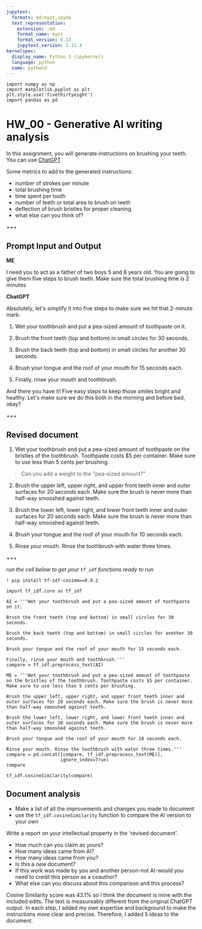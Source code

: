 ```yaml
---
jupytext:
  formats: md:myst,ipynb
  text_representation:
    extension: .md
    format_name: myst
    format_version: 0.13
    jupytext_version: 1.11.4
kernelspec:
  display_name: Python 3 (ipykernel)
  language: python
  name: python3
---
```


```{code-cell} ipython3
import numpy as np
import matplotlib.pyplot as plt
plt.style.use('fivethirtyeight')
import pandas as pd
```

# HW_00 - Generative AI writing analysis

In this assignment, you will generate instructions on brushing your teeth. You can use [ChatGPT](https://chatgpt.com/)

Some metrics to add to the generated instructions:

- number of strokes per minute
- total brushing time
- time spent per tooth 
- number of teeth or total area to brush on teeth
- deflection of brush bristles for proper cleaning
- what else can you think of?

+++

## Prompt Input and Output
**ME**

I need you to act as a father of two boys 5 and 8 years old. You are going to give them five steps to brush teeth. Make sure the total brushing time is 2 minutes

**ChatGPT**

Absolutely, let's simplify it into five steps to make sure we hit that 2-minute mark:

1. Wet your toothbrush and put a pea-sized amount of toothpaste on it.

2. Brush the front teeth (top and bottom) in small circles for 30 seconds.

3. Brush the back teeth (top and bottom) in small circles for another 30 seconds.

4. Brush your tongue and the roof of your mouth for 15 seconds each. 

5. Finally, rinse your mouth and toothbrush. 

And there you have it! Five easy steps to keep those smiles bright and healthy. Let's make sure we do this both in the morning and before bed, okay?

+++

## Revised document

1. Wet your toothbrush and put a pea-sized amount of toothpaste on the bristles of the toothbrush. Toothpaste costs \$5 per container. Make sure to use less than 5 cents per brushing. 

> Can you add a weight to the "pea-sized amount?"

2. Brush the upper left, upper right, and upper front teeth inner and outer surfaces for 20 seconds each. Make sure the brush is never more than half-way smooshed against teeth. 

3. Brush the lower left, lower right, and lower front teeth inner and outer surfaces for 20 seconds each. Make sure the brush is never more than half-way smooshed against teeth. 

4. Brush your tongue and the roof of your mouth for 10 seconds each. 

5. Rinse your mouth. Rinse the toothbrush with water three times. 

+++

_run the cell below to get your `tf_idf` functions ready to run_

```{code-cell} ipython3
! pip install tf-idf-cosimm==0.0.2
```

```{code-cell} ipython3
import tf_idf.core as tf_idf
```

```{code-cell} ipython3
AI = '''Wet your toothbrush and put a pea-sized amount of toothpaste on it.

Brush the front teeth (top and bottom) in small circles for 30 seconds.

Brush the back teeth (top and bottom) in small circles for another 30 seconds.

Brush your tongue and the roof of your mouth for 15 seconds each.

Finally, rinse your mouth and toothbrush.'''
compare = tf_idf.preprocess_text(AI)
```

```{code-cell} ipython3
ME = '''Wet your toothbrush and put a pea-sized amount of toothpaste on the bristles of the toothbrush. Toothpaste costs $5 per container. Make sure to use less than 5 cents per brushing.

Brush the upper left, upper right, and upper front teeth inner and outer surfaces for 20 seconds each. Make sure the brush is never more than half-way smooshed against teeth.

Brush the lower left, lower right, and lower front teeth inner and outer surfaces for 20 seconds each. Make sure the brush is never more than half-way smooshed against teeth.

Brush your tongue and the roof of your mouth for 10 seconds each.

Rinse your mouth. Rinse the toothbrush with water three times.'''
compare = pd.concat([compare, tf_idf.preprocess_text(ME)], 
                    ignore_index=True)
compare
```

```{code-cell} ipython3
tf_idf.cosineSimilarity(compare)
```

## Document analysis

- Make a list of all the improvements and changes you made to document
- use the `tf_idf.cosineSimilarity` function to compare the AI version to your own

Write a report on your intellectual property  in the 'revised document'. 
- How much can you claim as yours?
- How many ideas came from AI?
- How many ideas came from you?
- Is this a _new_ document?
- If this work was made by you and another person-not AI-would you need to credit this person as a coauthor?
- What else can you discuss about this comparison and this process?

Cosine Similarity score was 43.1% so I think the document is mine with the included edits. The text is measureably different from the original ChatGPT output. In each step, I added my own expertise and background to make the instructions more clear and precise. Therefore, I added 5 ideas to the document. 

```{code-cell} ipython3

```

